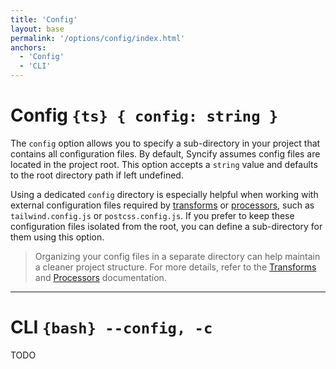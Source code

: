 ```yaml
---
title: 'Config'
layout: base
permalink: '/options/config/index.html'
anchors:
  - 'Config'
  - 'CLI'
---
```


# Config `{ts} { config: string }`

The `config` option allows you to specify a sub-directory in your project that contains all configuration files. By default, Syncify assumes config files are located in the project root. This option accepts a `string` value and defaults to the root directory path if left undefined.

Using a dedicated `config` directory is especially helpful when working with external configuration files required by [transforms](/usage/transforms/) or [processors](/usage/processors), such as `tailwind.config.js` or `postcss.config.js`. If you prefer to keep these configuration files isolated from the root, you can define a sub-directory for them using this option.

> Organizing your config files in a separate directory can help maintain a cleaner project structure. For more details, refer to the [Transforms](/usage/transforms/) and [Processors](/usage/processors) documentation.

---

# CLI `{bash} --config, -c`

TODO
